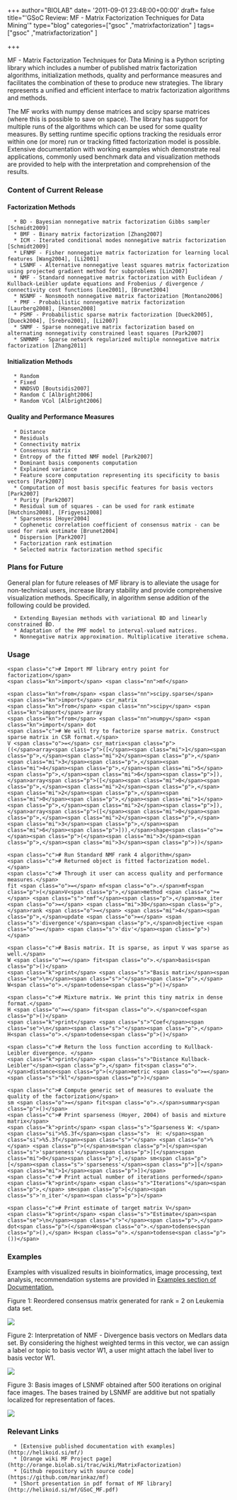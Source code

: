 +++
author="BIOLAB"
date= '2011-09-01 23:48:00+00:00'
draft= false
title="'GSoC Review: MF - Matrix Factorization Techniques for Data Mining'"
type="blog"
categories=["gsoc" ,"matrixfactorization" ]
tags=["gsoc" ,"matrixfactorization" ]

+++

MF - Matrix Factorization Techniques for Data Mining is a Python scripting library which includes a number of published matrix factorization algorithms, initialization methods, quality and performance measures and facilitates the combination of these to produce new strategies. The library represents a unified and efficient interface to matrix factorization algorithms and methods.

The MF works with numpy dense matrices and scipy sparse matrices (where this is possible to save on space). The library has support for multiple runs of the algorithms which can be used for some quality measures. By setting runtime specific options tracking the residuals error within one (or more) run or tracking fitted factorization model is possible. Extensive documentation with working examples which demonstrate real applications, commonly used benchmark data and visualization methods are provided to help with the interpretation and comprehension of the results.


### Content of Current Release




#### Factorization Methods





	  * BD - Bayesian nonnegative matrix factorization Gibbs sampler [Schmidt2009]
	  * BMF - Binary matrix factorization [Zhang2007]
	  * ICM - Iterated conditional modes nonnegative matrix factorization [Schmidt2009]
	  * LFNMF - Fisher nonnegative matrix factorization for learning local features [Wang2004], [Li2001]
	  * LSNMF - Alternative nonnegative least squares matrix factorization using projected gradient method for subproblems [Lin2007]
	  * NMF - Standard nonnegative matrix factorization with Euclidean / Kullback-Leibler update equations and Frobenius / divergence / connectivity cost functions [Lee2001], [Brunet2004]
	  * NSNMF - Nonsmooth nonnegative matrix factorization [Montano2006]
	  * PMF - Probabilistic nonnegative matrix factorization [Laurberg2008], [Hansen2008]
	  * PSMF - Probabilistic sparse matrix factorization [Dueck2005], [Dueck2004], [Srebro2001], [Li2007]
	  * SNMF - Sparse nonnegative matrix factorization based on alternating nonnegativity constrained least squares [Park2007]
	  * SNMNMF - Sparse network regularized multiple nonnegative matrix factorization [Zhang2011]



#### Initialization Methods





	  * Random
	  * Fixed
	  * NNDSVD [Boutsidis2007]
	  * Random C [Albright2006]
	  * Random VCol [Albright2006]



#### Quality and Performance Measures





	  * Distance
	  * Residuals
	  * Connectivity matrix
	  * Consensus matrix
	  * Entropy of the fitted NMF model [Park2007]
	  * Dominant basis components computation
	  * Explained variance
	  * Feature score computation representing its specificity to basis vectors [Park2007]
	  * Computation of most basis specific features for basis vectors [Park2007]
	  * Purity [Park2007]
	  * Residual sum of squares - can be used for rank estimate [Hutchins2008], [Frigyesi2008]
	  * Sparseness [Hoyer2004]
	  * Cophenetic correlation coefficient of consensus matrix - can be used for rank estimate [Brunet2004]
	  * Dispersion [Park2007]
	  * Factorization rank estimation
	  * Selected matrix factorization method specific



### Plans for Future


General plan for future releases of MF library is to alleviate the usage for non-technical users, increase library stability and provide comprehensive visualization methods. Specifically, in algorithm sense addition of the following could be provided.



	  * Extending Bayesian methods with variational BD and linearly constrained BD.
	  * Adaptation of the PMF model to interval-valued matrices.
	  * Nonnegative matrix approximation. Multiplicative iterative schema.



### Usage






    
    <span class="c"># Import MF library entry point for factorization</span>
    <span class="kn">import</span> <span class="nn">mf</span>
    
    <span class="kn">from</span> <span class="nn">scipy.sparse</span> <span class="kn">import</span> csr_matrix
    <span class="kn">from</span> <span class="nn">scipy</span> <span class="kn">import</span> array
    <span class="kn">from</span> <span class="nn">numpy</span> <span class="kn">import</span> dot
    <span class="c"># We will try to factorize sparse matrix. Construct sparse matrix in CSR format.</span>
    V <span class="o">=</span> csr_matrix<span class="p">((</span>array<span class="p">([</span><span class="mi">1</span><span class="p">,</span><span class="mi">2</span><span class="p">,</span><span class="mi">3</span><span class="p">,</span><span class="mi">4</span><span class="p">,</span><span class="mi">5</span><span class="p">,</span><span class="mi">6</span><span class="p">]),</span>array<span class="p">([</span><span class="mi">0</span><span class="p">,</span><span class="mi">2</span><span class="p">,</span><span class="mi">2</span><span class="p">,</span><span class="mi">0</span><span class="p">,</span><span class="mi">1</span><span class="p">,</span><span class="mi">2</span><span class="p">]),</span>array<span class="p">([</span><span class="mi">0</span><span class="p">,</span><span class="mi">2</span><span class="p">,</span><span class="mi">3</span><span class="p">,</span><span class="mi">6</span><span class="p">])),</span>shape<span class="o">=</span><span class="p">(</span><span class="mi">3</span><span class="p">,</span><span class="mi">3</span><span class="p">))</span>
    
    <span class="c"># Run Standard NMF rank 4 algorithm</span>
    <span class="c"># Returned object is fitted factorization model. </span>
    <span class="c"># Through it user can access quality and performance measures.</span>
    fit <span class="o">=</span> mf<span class="o">.</span>mf<span class="p">(</span>V<span class="p">,</span>method <span class="o">=</span> <span class="s">"nmf"</span><span class="p">,</span>max_iter <span class="o">=</span> <span class="mi">30</span><span class="p">,</span>rank <span class="o">=</span> <span class="mi">4</span><span class="p">,</span>update <span class="o">=</span> <span class="s">'divergence'</span><span class="p">,</span>objective <span class="o">=</span> <span class="s">'div'</span><span class="p">)</span>
    
    <span class="c"># Basis matrix. It is sparse, as input V was sparse as well.</span>
    W <span class="o">=</span> fit<span class="o">.</span>basis<span class="p">()</span>
    <span class="k">print</span> <span class="s">"Basis matrix</span><span class="se">\n</span><span class="s">"</span><span class="p">,</span> W<span class="o">.</span>todense<span class="p">()</span>
    
    <span class="c"># Mixture matrix. We print this tiny matrix in dense format.</span>
    H <span class="o">=</span> fit<span class="o">.</span>coef<span class="p">()</span>
    <span class="k">print</span> <span class="s">"Coef</span><span class="se">\n</span><span class="s">"</span><span class="p">,</span> H<span class="o">.</span>todense<span class="p">()</span>
    
    <span class="c"># Return the loss function according to Kullback-Leibler divergence. </span>
    <span class="k">print</span> <span class="s">"Distance Kullback-Leibler"</span><span class="p">,</span> fit<span class="o">.</span>distance<span class="p">(</span>metric <span class="o">=</span> <span class="s">"kl"</span><span class="p">)</span>
    
    <span class="c"># Compute generic set of measures to evaluate the quality of the factorization</span>
    sm <span class="o">=</span> fit<span class="o">.</span>summary<span class="p">()</span>
    <span class="c"># Print sparseness (Hoyer, 2004) of basis and mixture matrix</span>
    <span class="k">print</span> <span class="s">"Sparseness W: </span><span class="si">%5.3f</span><span class="s">  H: </span><span class="si">%5.3f</span><span class="s">"</span> <span class="o">%</span> <span class="p">(</span>sm<span class="p">[</span><span class="s">'sparseness'</span><span class="p">][</span><span class="mi">0</span><span class="p">],</span> sm<span class="p">[</span><span class="s">'sparseness'</span><span class="p">][</span><span class="mi">1</span><span class="p">])</span>
    <span class="c"># Print actual number of iterations performed</span>
    <span class="k">print</span> <span class="s">"Iterations"</span><span class="p">,</span> sm<span class="p">[</span><span class="s">'n_iter'</span><span class="p">]</span>
    
    <span class="c"># Print estimate of target matrix V</span>
    <span class="k">print</span> <span class="s">"Estimate</span><span class="se">\n</span><span class="s">"</span><span class="p">,</span> dot<span class="p">(</span>W<span class="o">.</span>todense<span class="p">(),</span> H<span class="o">.</span>todense<span class="p">())</span>







### Examples


Examples with visualized results in bioinformatics, image processing, text analysis, recommendation systems are provided in [Examples section of Documentation.](http://helikoid.si/mf/)

Figure 1: Reordered consensus matrix generated for rank = 2 on Leukemia data set.

[![](/images/2011/09/04/all_aml_consensus2.png__160x160_q95_crop.png)
](http://blog.biolab.si/wp-content/uploads/2011/09/04/all_aml_consensus2.png)

Figure 2: Interpretation of NMF - Divergence basis vectors on Medlars data set. By considering the highest weighted terms in this vector, we can assign a label or topic to basis vector W1, a user might attach the label liver to basis vector W1.

[![](/images/2011/09/04/documents_basisw1.png__160x160_q95_crop.png)
](http://blog.biolab.si/wp-content/uploads/2011/09/04/documents_basisw1.png)

Figure 3: Basis images of LSNMF obtained after 500 iterations on original face images. The bases trained by LSNMF are additive but not spatially localized for representation of faces.

[![](/images/2011/09/04/orl_faces_500_iters_large_lsnmf.png__160x160_q95_crop.png)
](http://blog.biolab.si/wp-content/uploads/2011/09/04/orl_faces_500_iters_large_lsnmf.png)


### Relevant Links





	  * [Extensive published documentation with examples](http://helikoid.si/mf/)
	  * [Orange wiki MF Project page](http://orange.biolab.si/trac/wiki/MatrixFactorization)
	  * [Github repository with source code](https://github.com/marinkaz/mf)
	  * [Short presentation in pdf format of MF library](http://helikoid.si/mf/GSoC_MF.pdf)

